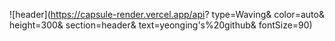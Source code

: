 ![header](https://capsule-render.vercel.app/api?
type=Waving&
color=auto&
height=300&
section=header&
text=yeonging's%20github&
fontSize=90)
